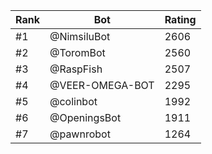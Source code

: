 Rank|Bot|Rating
---|---|---
#1|@NimsiluBot|2606
#2|@ToromBot|2560
#3|@RaspFish|2507
#4|@VEER-OMEGA-BOT|2295
#5|@colinbot|1992
#6|@OpeningsBot|1911
#7|@pawnrobot|1264
